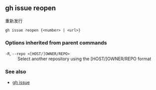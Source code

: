 

## gh issue reopen

重新发行

```
gh issue reopen {<number> | <url>}
```

### Options inherited from parent commands

<dl class="flags">
	<dt><code>-R</code>, <code>--repo &lt;[HOST/]OWNER/REPO&gt;</code></dt>
	<dd>Select another repository using the [HOST/]OWNER/REPO format</dd>
</dl>

### See also

-   [gh issue](./gh_issue)
